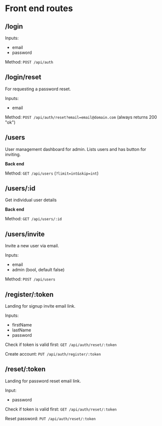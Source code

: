 # Front end routes

## /login

Inputs:
- email
- password

Method: `POST /api/auth`

## /login/reset

For requesting a password reset. 

Inputs:
- email

Method: `POST /api/auth/reset?email=email@domain.com` (always returns 200 "ok")

## /users

User management dashboard for admin. Lists users and has button for inviting.

**Back end**

Method: `GET /api/users` (`?limit=int&skip=int`)

## /users/:id

Get individual user details

**Back end**

Method: `GET /api/users/:id`

## /users/invite

Invite a new user via email.

Inputs:
- email
- admin (bool, default false)

Method: `POST /api/users`

## /register/:token

Landing for signup invite email link.

Inputs:
- firstName
- lastName
- password

Check if token is valid first: `GET /api/auth/reset/:token`

Create account: `PUT /api/auth/register/:token`

## /reset/:token

Landing for password reset email link.

Input:
- password

Check if token is valid first: `GET /api/auth/reset/:token`

Reset password: `PUT /api/auth/reset/:token`

